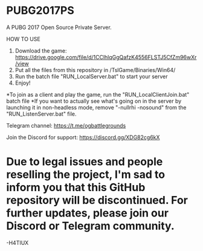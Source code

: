 # PUBG2017PS
A PUBG 2017 Open Source Private Server.

HOW TO USE
  1. Download the game: https://drive.google.com/file/d/1CClhlqGgQafzK4556FLSTJ5CfZm96wXr/view
  2. Put all the files from this repository in /TslGame/Binaries/Win64/
  3. Run the batch file "RUN_LocalServer.bat" to start your server
  4. Enjoy!

*To join as a client and play the game, run the "RUN_LocalClientJoin.bat" batch file
*If you want to actually see what's going on in the server by launching it in non-headless mode, remove "-nullrhi -nosound" from the "RUN_ListenServer.bat" file. 

Telegram channel: https://t.me/ogbattlegrounds

Join the Discord for support: https://discord.gg/XDG82cg6kX

# Due to legal issues and people reselling the project, I'm sad to inform you that this GitHub repository will be discontinued. For further updates, please join our Discord or Telegram community.
-H4TIUX